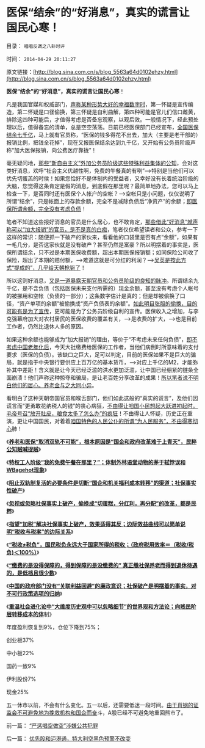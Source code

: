 # 医保“结余”的“好消息”，真实的谎言让国民心寒！

目录： `唱唱反调之八卦时评` 

时间： `2014-04-29 20:11:27` 

原文链接：[http://blog.sina.com.cn/s/blog_5563a64d0102ehzy.html](http://blog.sina.com.cn/s/blog_5563a64d0102ehzy.html)

**医保“结余”的“好消息”，真实的谎言让国民心寒**！

凡是我国官媒和权威部门，[声称某种形势大好的幸福数字时](../../../2012/6/30/科学派替代“君权神授”的宗教信仰；.md)，第一怀疑是宣传编造，第二怀疑是口径偷换，第三怀疑是自利曲解，第四种可能是官儿们信口雌黄，排除这四种可能后，才值得考虑是否备忘观察，以观后效。一般情况下，经此预处理以后，值得备忘的清单，总是空空荡荡。日前已经医保部门已经宣布，[全国医保结余七千亿](http://finance.sina.com.cn/china/20131202/011217492954.shtml)，马上就有官员称，“医保的钱多得花不出去，加大（主要是老干部的）报销比例，把钱全花掉”，现在又报医保结余达到九千亿，又开始有公务员阶级声称“加大医保报销，向公费医疗靠拢”！

毫无疑问地，[那些“新自由主义”外加公务员阶级这些特殊利益集体的公知](../../../2014/4/22/公有制贵族提倡“廉洁”的意义，新自由主义者很罕有.md)，会对这类好消息，欢呼“社会主义优越性啊，免费的午餐真的有咧”——>特别是当他们可以优先切蛋羔的时侯！如果您恰好不是体制内的受益者，又幸好没有长着统治阶级的大脑，您觉得这条肯定是假的消息，到底假在那里呢？最简单地办法，您可以马上检查一下，是否同时还有医保个人帐户的空帐？——>空帐只是小问题，仅仅说明了所谓“结余”，只是帐面上的存款余额，完全不是减除负债后“净资产”的余额；[即医保所谓余额，完全没有考虑负债](../../../2013/11/20/三中全会“日本模式”的改革意向,双轨制之“永远不死”的充要条件.md)！

笔者不知道这些报好消息的官员是什么居心，也不敢肯定，[那些借此“好消息”就声称可以“加大报销”的官员，是不是真的白痴](../../../2013/11/14/改革十年多来寸步难行，因为民粹公知们贼喊捉贼.md)，笔者仅仅希望读者和公众，参考一下这样的常识：随便抓一下破产的家伙来，看看他的口袋里是否有点“余额”，如果有一毛几分，是否这家伙就是没有破产？甚至仍然是富豪？所以明摆着的事实是，医保所谓结余，只不过是本期医保收费额，超出本期医保报销额；如同保险公司收了保险，超出了本期的赔付额，——>难道这就是可分红的利润？——>[吴英是按此方式“提成的”，几乎给天朝枪毙了](../../../2013/9/18/《破产法》难产，不如先恢复债务奴隶制.md)！

所以这则好消息，[又是一道暴露天朝官员和公务员阶级的良知的脉冲](../../../2014/1/24/不要道德谴责于荒谬，让对方的荒谬助你论证.md)。所谓结余九千亿，是不含负债（包括医保未来支付所需的）现金余额，甚至没有考虑个人帐号的被挪用和空帐（负债的一部分）；这条数字估计是真的；但是却被偷换了口径，“资产单项的余额”被偷换成“资产负债表的余额”。[如此明目张胆的偷换，目的可能有是为了宣传](../../../2013/12/14/社会保障不可避免地会破产,延迟退休是不可避免的国家违约.md)，更可能是为了公务员阶级自利的宣传。医保收入之增加，与李克强幕府加大对农村居民的医保收费的覆盖有关，——>是收费的扩大，——>也是目前工作者，仍然比退休人多的原因。

如果这种余额也能够成为“加大报销”的理由，等价于“不考虑未来任何负债”，[即不考虑中国老年化后](../../../2012/8/20/西方游客以青壮年为主，中国游客以老年退休者为主；.md)，今天大批缴费给医保的工作者，当他们病倒时所意味着的支付要求（医保的负债）。该缺口之巨大，足可以判定，目前的医保如果不是巨大的骗局，就是指于中央银行要供应上百万亿的基本货币，——>对应上千亿的M2，才能弥补其中差距！含义就是让今天已经泛滥的洪水更加泛滥，让中国已经绷紧的链条全面崩溃！他们声称这种掠夺和骗局，是让老百姓分享改革的成果！[所以笔者说不明白他们的居心。养老金与之大同小异](../../../2013/12/9/危机管理中考察“不可行性”的科学的方法论.md)。

看明白了这种天朝帝国官员和喉舌部门，他们如此这般的“真实的谎言”，及他们因谎言而“更勇敢花纳税人的钱”的丧心病狂，[不由得让咱国小民想起大跃进初起时，毛帝号召“放开肚皮，粮食太多了怎么办”的疯狂](../../../2012/3/17/文革的本意是好的，才是最可怕的.md)！不由得让人怀疑，历史正在重演，更让中国国民，对着着[咱国特色的人民公仆的所谓“为人民服务”，不由得寒彻心](../../../2014/3/2/林语堂动物的精英称为民粹公知；公务员起哄加薪的法团主义.md)肺！

《[**养老和医保“取消双轨不可能”，根本原因是“国企和政府改革难于上青天”，民粹公知贼喊捉贼**](../../../2013/11/14/改革十年多来寸步难行，因为民粹公知们贼喊捉贼.md)》

《[**特权工人阶级“我的免费午餐在那里？”；体制外林语堂动物的茅于轼悖误和WBagehot现象**](../../../2013/11/17/社会主义制度中的特权最大化定律,茅于轼悖误和WBagehot现象.md)》

《[**阻止双轨制复活的必要条件是切断“国企和机关福利成本转移”的渠道；社保事实性破产**](../../../2013/11/20/三中全会“日本模式”的改革意向,双轨制之“永远不死”的充要条件.md)》

《[**忽视或忽略社保事实上破产，偷换成“切蛋糕，分红利，再分配”的改革，都是民粹**](../../../2013/11/23/社保被改革的唯一原因，只因为破产，及奥巴马的民粹新政.md)》

《[**指望“加税”解决社保事实上破产，效果适得其反；边际效益曲线可以简单说明“税收与税率”的边际关系**](../../../2013/11/24/指望“加税”解决社保破产，效果适得其反.md)》

《[**“税收≠税负”，国民税负永远大于国家所得的税收；（政府税用效率＝（税收/税负)＜100%）**](../../../2013/11/29/“什么是税负？”，明朝的隐性税负，明朝的解放军的奖金.md)》

《[**“缴费的是没得保障的，得到保障的是没缴费的”
真正缴社保养老而得到退休待遇的，是低档且很少数**](../../../2013/12/1/人保部澄清“破产谣言”的老实招供.md)》

《[**中国的政府部门没有“关联利益回避”的廉政意识；社保破产是明摆着的事实，对不可行政策选项的归纳**](../../../2013/12/4/中国的政府部门没有“关联利益回避”的廉政意识.md)》

《[**重温社会进化论中“大维度历史观中可以忽略细节”的世界观和方法论；向贱民阶层转移成本的体**](../../../2013/12/7/哥德尔定理对“复杂手筋可行性”的客观限定.md)制》

年度盈利恢复到9%，仓位下降到75%；

创业板37%

中小板22%

国药一致9%

伊利股份7%

现金25%

五一休市以前，不会有什么变化。五一以后，还需要低迷一段时间。[由于肖钢的证监会不可避免地为挽救机构和国企而奋](../../../2014/4/4/“强制分红”和“优先股”；证监会和国资委打什么算盘？.md)斗，A股已经不可避免地重回熊市了。

前一篇： [“严惩唱空做空”涉嫌公共犯罪](../../../2014/5/21/“严惩唱空做空”涉嫌公共犯罪.md)

后一篇： [优先股和沪港通，特大利空黑色预警不改变](../../../2014/4/28/优先股和沪港通，特大利空黑色预警不改变.md)

